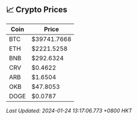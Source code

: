 ## 📈 Crypto Prices

| Coin | Price |
| ---- | ----- |
| BTC | $39741.7668 |
| ETH | $2221.5258 |
| BNB | $292.6324 |
| CRV | $0.4622 |
| ARB | $1.6504 |
| OKB | $47.8053 |
| DOGE | $0.0787 |

_Last Updated: 2024-01-24 13:17:06.773 +0800 HKT_